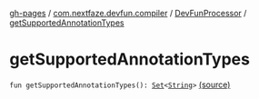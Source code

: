 [gh-pages](../../index.md) / [com.nextfaze.devfun.compiler](../index.md) / [DevFunProcessor](index.md) / [getSupportedAnnotationTypes](./get-supported-annotation-types.md)

# getSupportedAnnotationTypes

`fun getSupportedAnnotationTypes(): `[`Set`](https://kotlinlang.org/api/latest/jvm/stdlib/kotlin.collections/-set/index.html)`<`[`String`](https://kotlinlang.org/api/latest/jvm/stdlib/kotlin/-string/index.html)`>` [(source)](https://github.com/NextFaze/dev-fun/tree/master/devfun-compiler/src/main/java/com/nextfaze/devfun/compiler/Compiler.kt#L233)